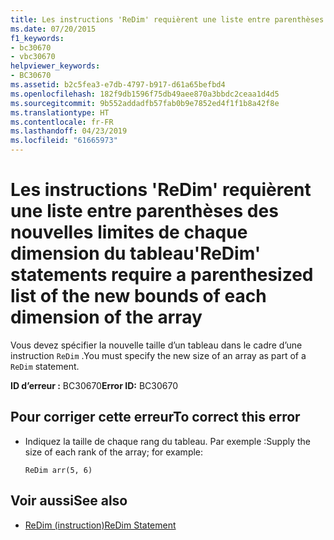 ```yaml
---
title: Les instructions 'ReDim' requièrent une liste entre parenthèses des nouvelles limites de chaque dimension du tableau
ms.date: 07/20/2015
f1_keywords:
- bc30670
- vbc30670
helpviewer_keywords:
- BC30670
ms.assetid: b2c5fea3-e7db-4797-b917-d61a65befbd4
ms.openlocfilehash: 182f9db1596f75db49aee870a3bbdc2ceaa1d4d5
ms.sourcegitcommit: 9b552addadfb57fab0b9e7852ed4f1f1b8a42f8e
ms.translationtype: HT
ms.contentlocale: fr-FR
ms.lasthandoff: 04/23/2019
ms.locfileid: "61665973"
---
```

# <a name="redim-statements-require-a-parenthesized-list-of-the-new-bounds-of-each-dimension-of-the-array"></a><span data-ttu-id="e791a-102">Les instructions 'ReDim' requièrent une liste entre parenthèses des nouvelles limites de chaque dimension du tableau</span><span class="sxs-lookup"><span data-stu-id="e791a-102">'ReDim' statements require a parenthesized list of the new bounds of each dimension of the array</span></span>
<span data-ttu-id="e791a-103">Vous devez spécifier la nouvelle taille d’un tableau dans le cadre d’une instruction `ReDim` .</span><span class="sxs-lookup"><span data-stu-id="e791a-103">You must specify the new size of an array as part of a `ReDim` statement.</span></span>  
  
 <span data-ttu-id="e791a-104">**ID d’erreur :** BC30670</span><span class="sxs-lookup"><span data-stu-id="e791a-104">**Error ID:** BC30670</span></span>  
  
## <a name="to-correct-this-error"></a><span data-ttu-id="e791a-105">Pour corriger cette erreur</span><span class="sxs-lookup"><span data-stu-id="e791a-105">To correct this error</span></span>  
  
- <span data-ttu-id="e791a-106">Indiquez la taille de chaque rang du tableau. Par exemple :</span><span class="sxs-lookup"><span data-stu-id="e791a-106">Supply the size of each rank of the array; for example:</span></span>  
  
    ```  
    ReDim arr(5, 6)  
    ```  
  
## <a name="see-also"></a><span data-ttu-id="e791a-107">Voir aussi</span><span class="sxs-lookup"><span data-stu-id="e791a-107">See also</span></span>

- [<span data-ttu-id="e791a-108">ReDim (instruction)</span><span class="sxs-lookup"><span data-stu-id="e791a-108">ReDim Statement</span></span>](../../visual-basic/language-reference/statements/redim-statement.md)
